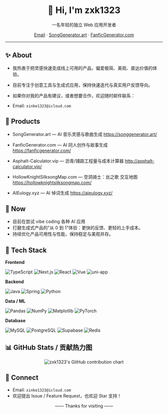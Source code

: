 <div align="center">

# 👋 Hi, I'm zxk1323

一名年轻的独立 Web 应用开发者

[Email](mailto:xinke1323@icloud.com) · [SongGenerator.art](https://songgenerator.art/) · [FanficGenerator.com](https://fanficgenerator.com/)

</div>

---

## ✨ About

- 我热衷于把灵感快速变成线上可用的产品，偏爱极简、美观、直达价值的体验。
- 目前专注于创意工具与生成式应用，保持快速迭代与真实用户反馈导向。

- 如果你对我的产品有建议，或者想要合作，欢迎随时邮件联系：

- Email: `xinke1323@icloud.com`

## 🚀 Products

- SongGenerator.art — AI 音乐灵感与歌曲生成
  https://songgenerator.art/

- FanficGenerator.com — AI 同人创作与故事生成
  https://fanficgenerator.com/

- Asphalt-Calculator.vip — 沥青/铺路工程量与成本计算器
  http://asphalt-calculator.vip/

- HollowKnightSilksongMap.com — 空洞骑士：丝之歌 交互地图
  https://hollowknightsilksongmap.com/

- AIEulogy.xyz — AI 悼词生成
  https://aieulogy.xyz/

## 🧭 Now

- 目前在尝试 vibe coding 各种 AI 应用
- 打磨生成式产品的“从 0 到 1”体验：更快的反馈、更轻的上手成本。
- 持续优化产品可用性与性能，保持稳定与美观并存。

## 🧰 Tech Stack

**Frontend**

![TypeScript](https://img.shields.io/badge/TypeScript-3178C6?logo=typescript&logoColor=fff)
![Next.js](https://img.shields.io/badge/Next.js-000000?logo=nextdotjs&logoColor=fff)
![React](https://img.shields.io/badge/React-61DAFB?logo=react&logoColor=000)
![Vue](https://img.shields.io/badge/Vue-42b883?logo=vuedotjs&logoColor=fff)
![uni-app](https://img.shields.io/badge/uni--app-2B9939?logoColor=fff)

**Backend**

![Java](https://img.shields.io/badge/Java-007396?logo=openjdk&logoColor=fff)
![Spring](https://img.shields.io/badge/Spring-6DB33F?logo=spring&logoColor=fff)
![Python](https://img.shields.io/badge/Python-3776AB?logo=python&logoColor=fff)

**Data / ML**

![Pandas](https://img.shields.io/badge/Pandas-150458?logo=pandas&logoColor=fff)
![NumPy](https://img.shields.io/badge/NumPy-013243?logo=numpy&logoColor=fff)
![Matplotlib](https://img.shields.io/badge/Matplotlib-11557C?logo=matplotlib&logoColor=fff)
![PyTorch](https://img.shields.io/badge/PyTorch-EE4C2C?logo=pytorch&logoColor=fff)

**Database**

![MySQL](https://img.shields.io/badge/MySQL-4479A1?logo=mysql&logoColor=fff)
![PostgreSQL](https://img.shields.io/badge/PostgreSQL-4169E1?logo=postgresql&logoColor=fff)
![Supabase](https://img.shields.io/badge/Supabase-3ECF8E?logo=supabase&logoColor=000)
![Redis](https://img.shields.io/badge/Redis-DC382D?logo=redis&logoColor=fff)

## 📊 GitHub Stats / 贡献热力图

<div align="center">

<!-- GitHub Contribution Chart -->
<img src="https://ghchart.rshah.org/EA4C89/zxk1323" alt="zxk1323's GitHub contribution chart" />

</div>

## 🤝 Connect

- Email: `xinke1323@icloud.com`
- 欢迎提出 Issue / Feature Request，也欢迎 Star 支持！

<div align="center">

—— Thanks for visiting ——

</div>
